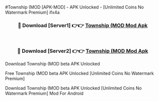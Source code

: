 #Township (MOD [APK-MOD] - APK Unlocked - [Unlimited Coins No Watermark Premium] ifx4a



<div align="center">

<h3>🔴 Download [Server1] 👉👉 <a href="https://momento.my/?title=Township_(MOD">Township (MOD Mod Apk</a></h3><br>

<h3>🔴 Download [Server2] 👉👉 <a href="https://momento.my/?title=Township_(MOD">Township (MOD Mod Apk</a></h3>
</div>



Download Township (MOD beta APK Unlocked

Free Township (MOD beta APK Unlocked [Unlimited Coins No Watermark Premium]

Download Township (MOD beta APK Unlocked [Unlimited Coins No Watermark Premium] Mod For Android
